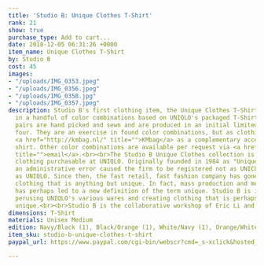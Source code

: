 ```yaml
---
title: 'Studio B: Unique Clothes T-Shirt'
rank: 21
show: true
purchase_type: Add to cart...
date: 2018-12-05 06:31:26 +0000
item_name: Unique Clothes T-Shirt
by: Studio B
cost: 45
images:
- "/uploads/IMG_0353.jpeg"
- "/uploads/IMG_0356.jpeg"
- "/uploads/IMG_0358.jpg"
- "/uploads/IMG_0357.jpeg"
description: Studio B's first clothing item, the Unique Clothes T-Shirt is produced
  in a handful of color combinations based on UNIQLO's packaged T-Shirts. These color
  pairs are hand picked and sewn and are produced in an initial limited edition of
  four. They are an exercise in found color combinations, but as clothing. We suggest
  <a href="http://kmbag.nl/" title="">KMbag</a> as a complementary accessory for the
  shirt. Other color combinations are available per request via <a href="mailto:ericyoungli@gmail.com"
  title="">email</a>.<br><br>The Studio B Unique Clothes collection is based on off
  clothing purchasable at UNIQLO. Originally founded in 1984 as "Unique Clothing Warehouse,"
  an administrative error caused the firm to be registered not as UNICLO but instead
  as UNIQLO. Since then, the fast retail, fast fashion company has gone on to produce
  clothing that is anything but unique. In fact, mass production and mechanization
  has perhaps led to a new definition of the term unique. Studio B is interested in
  perusing UNIQLO's various wares and creating clothing that is perhaps, somewhat
  unique.<br><br>Studio B is the collaborative workshop of Eric Li and Kelly Tan.
dimensions: T-Shirt
materials: Unisex Medium
edition: Navy/Black (1), Black/Orange (1), White/Navy (1), Orange/White (1)
item_sku: studio-b-unique-clothes-t-shirt
paypal_url: https://www.paypal.com/cgi-bin/webscr?cmd=_s-xclick&hosted_button_id=W78VFQUMNZKBW

---
```

